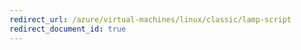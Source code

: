 ```yaml
---
redirect_url: /azure/virtual-machines/linux/classic/lamp-script
redirect_document_id: true
---
```

